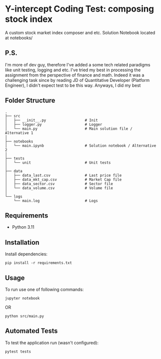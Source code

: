 # Y-intercept Coding Test: composing stock index

A custom stock market index composer and etc. Solution Notebook located at notebooks/

## P.S. 

I'm more of dev guy, therefore I've added a some tech related paradigms like unit testing, logging and etc. I've tried my best in processing the assignment from the perspective of finance and math. Indeed it was a challenging task since by reading JD of Quantitative Developer (Platform Engineer), I didn't expect test to be this way. Anyways, I did my best

## Folder Structure

    .
    ├── src
    │   ├── __init__.py                  # Init
    │   ├── logger.py                    # Logger
    │   └── main.py                      # Main solution file / Alternative 1
    │
    ├── notebooks
    │   └── main.ipynb                   # Solution notebook / Alternative 2
    │
    ├── tests
    │   └── unit                         # Unit tests
    │
    ├── data
    │   ├── data_last.csv                # Last price file
    │   ├── data_mkt_cap.csv             # Market Cap file
    │   ├── data_sector.csv              # Sector file
    │   └── data_volume.csv              # Volume file
    │
    └── logs                             
        └── main.log                     # Logs

## Requirements

- Python 3.11

## Installation

Install dependencies:

```
pip install -r requirements.txt
```

## Usage

To run use one of following commands:

```
jupyter notebook
```

OR
 
```
python src/main.py
```

## Automated Tests

To test the application run (wasn't configured):

```
pytest tests
```